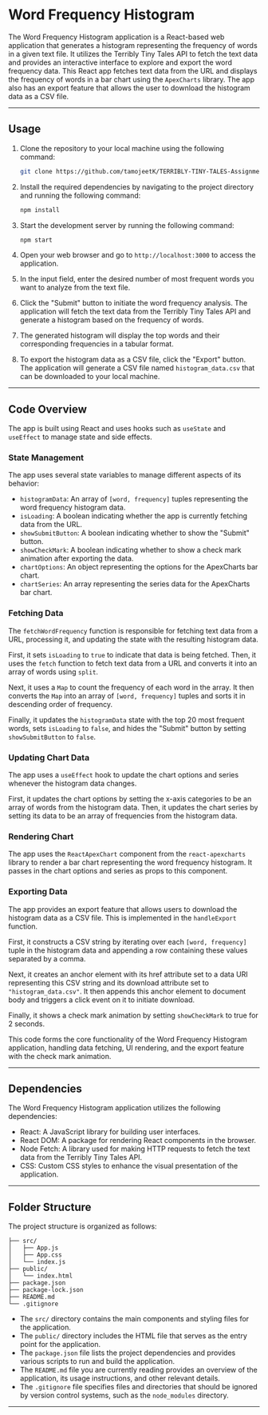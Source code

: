 # Word Frequency Histogram

The Word Frequency Histogram application is a React-based web application that generates a histogram representing the frequency of words in a given text file. It utilizes the Terribly Tiny Tales API to fetch the text data and provides an interactive interface to explore and export the word frequency data.
This React app fetches text data from the URL and displays the frequency of words in a bar chart using the `ApexCharts` library. The app also has an export feature that allows the user to download the histogram data as a CSV file.

---

## Usage

1. Clone the repository to your local machine using the following command:
    
    ```bash
    git clone https://github.com/tamojeetK/TERRIBLY-TINY-TALES-Assignment.git
    
    ```
    
2. Install the required dependencies by navigating to the project directory and running the following command:
    
    ```bash
    npm install
    
    ```
    
3. Start the development server by running the following command:
    
    ```bash
    npm start
    
    ```
    
4. Open your web browser and go to `http://localhost:3000` to access the application.
5. In the input field, enter the desired number of most frequent words you want to analyze from the text file.
6. Click the "Submit" button to initiate the word frequency analysis. The application will fetch the text data from the Terribly Tiny Tales API and generate a histogram based on the frequency of words.
7. The generated histogram will display the top words and their corresponding frequencies in a tabular format.
8. To export the histogram data as a CSV file, click the "Export" button. The application will generate a CSV file named `histogram_data.csv` that can be downloaded to your local machine.

---
## Code Overview

The app is built using React and uses hooks such as `useState` and `useEffect` to manage state and side effects.

### State Management

The app uses several state variables to manage different aspects of its behavior:

- `histogramData`: An array of `[word, frequency]` tuples representing the word frequency histogram data.
- `isLoading`: A boolean indicating whether the app is currently fetching data from the URL.
- `showSubmitButton`: A boolean indicating whether to show the "Submit" button.
- `showCheckMark`: A boolean indicating whether to show a check mark animation after exporting the data.
- `chartOptions`: An object representing the options for the ApexCharts bar chart.
- `chartSeries`: An array representing the series data for the ApexCharts bar chart.

### Fetching Data

The `fetchWordFrequency` function is responsible for fetching text data from a URL, processing it, and updating the state with the resulting histogram data.

First, it sets `isLoading` to `true` to indicate that data is being fetched. Then, it uses the `fetch` function to fetch text data from a URL and converts it into an array of words using `split`.

Next, it uses a `Map` to count the frequency of each word in the array. It then converts the `Map` into an array of `[word, frequency]` tuples and sorts it in descending order of frequency.

Finally, it updates the `histogramData` state with the top 20 most frequent words, sets `isLoading` to `false`, and hides the "Submit" button by setting `showSubmitButton` to `false`.

### Updating Chart Data

The app uses a `useEffect` hook to update the chart options and series whenever the histogram data changes.

First, it updates the chart options by setting the x-axis categories to be an array of words from the histogram data. Then, it updates the chart series by setting its data to be an array of frequencies from the histogram data.

### Rendering Chart

The app uses the `ReactApexChart` component from the `react-apexcharts` library to render a bar chart representing the word frequency histogram. It passes in the chart options and series as props to this component.

### Exporting Data

The app provides an export feature that allows users to download the histogram data as a CSV file. This is implemented in the `handleExport` function.

First, it constructs a CSV string by iterating over each `[word, frequency]` tuple in the histogram data and appending a row containing these values separated by a comma.

Next, it creates an anchor element with its href attribute set to a data URI representing this CSV string and its download attribute set to `"histogram_data.csv"`. It then appends this anchor element to document body and triggers a click event on it to initiate download.

Finally, it shows a check mark animation by setting `showCheckMark` to true for 2 seconds.

This code forms the core functionality of the Word Frequency Histogram application, handling data fetching, UI rendering, and the export feature with the check mark animation.

---

## Dependencies

The Word Frequency Histogram application utilizes the following dependencies:

- React: A JavaScript library for building user interfaces.
- React DOM: A package for rendering React components in the browser.
- Node Fetch: A library used for making HTTP requests to fetch the text data from the Terribly Tiny Tales API.
- CSS: Custom CSS styles to enhance the visual presentation of the application.

---

## Folder Structure

The project structure is organized as follows:

```
├── src/
│   ├── App.js
│   ├── App.css
│   └── index.js
├── public/
│   └── index.html
├── package.json
├── package-lock.json
├── README.md
└── .gitignore

```

- The `src/` directory contains the main components and styling files for the application.
- The `public/` directory includes the HTML file that serves as the entry point for the application.
- The `package.json` file lists the project dependencies and provides various scripts to run and build the application.
- The `README.md` file you are currently reading provides an overview of the application, its usage instructions, and other relevant details.
- The `.gitignore` file specifies files and directories that should be ignored by version control systems, such as the `node_modules` directory.

---

